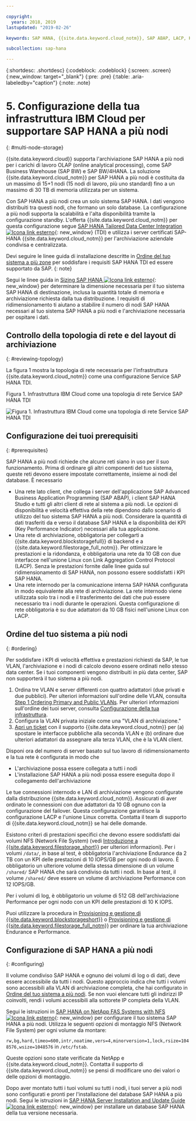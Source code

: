 ```yaml
---

copyright:
  years: 2018, 2019
lastupdated: "2019-02-26"

keywords: SAP HANA, {{site.data.keyword.cloud_notm}}, SAP ABAP, LACP, KPIs,VLANs

subcollection: sap-hana

---
```


{:shortdesc: .shortdesc}
{:codeblock: .codeblock}
{:screen: .screen}
{:new_window: target="_blank"}
{:pre: .pre}
{:table: .aria-labeledby="caption"}
{:note: .note}

# 5. Configurazione della tua infrastruttura IBM Cloud per supportare SAP HANA a più nodi
{: #multi-node-storage}

{{site.data.keyword.cloud}} supporta l'archiviazione SAP HANA a più nodi per i carichi di lavoro OLAP (online analytical processing), come SAP Business Warehouse (SAP BW) e SAP BW/4HANA. La soluzione {{site.data.keyword.cloud_notm}} per SAP HANA a più nodi è costituita da un massimo di 15+1 nodi (15 nodi di lavoro, più uno standard) fino a un massimo di 30 TB di memoria utilizzata per un sistema.

Con SAP HANA a più nodi crea un solo sistema SAP HANA. I dati vengono distribuiti tra questi nodi, che formano un solo database. La configurazione a più nodi supporta la scalabilità e l'alta disponibilità tramite la configurazione standby. L'offerta {{site.data.keyword.cloud_notm}} per questa configurazione segue [SAP HANA Tailored Data Center Integration ![Icona link esterno](../../icons/launch-glyph.svg "Icona link esterno")](https://blogs.saphana.com/2015/02/18/sap-hana-tailored-data-center-integration-tdi-overview/){: new_window} (TDI) e utilizza i server certificati SAP-HANA {{site.data.keyword.cloud_notm}} per l'archiviazione aziendale condivisa e centralizzata.

Devi seguire le linee guida di installazione descritte in [Ordine del tuo sistema a più zone](#ordering) per soddisfare i requisiti SAP HANA TDI ed essere supportato da SAP.
{: note}

Segui le linee guida in [Sizing SAP HANA ![Icona link esterno](../../icons/launch-glyph.svg "Icona link esterno")](https://help.sap.com/viewer/eb3777d5495d46c5b2fa773206bbfb46/2.0.00/en-US/d4a122a7bb57101493e3f5ca08e6b039.html){: new_window} per determinare la dimensione necessaria per il tuo sistema SAP HANA di destinazione, inclusa la quantità totale di memoria e archiviazione richiesta dalla tua distribuzione. I requisiti di ridimensionamento ti aiutano a stabilire il numero di nodi SAP HANA necessari al tuo sistema SAP HANA a più nodi e l'archiviazione necessaria per ospitare i dati.

## Controllo della topologia di rete e del layout di archiviazione
{: #reviewing-topology}

La figura 1 mostra la topologia di rete necessaria per l'infrastruttura {{site.data.keyword.cloud_notm}} come una configurazione Service SAP HANA TDI.

Figura 1. Infrastruttura IBM Cloud come una topologia di rete Service SAP HANA TDI

![Figura 1. Infrastruttura IBM Cloud come una topologia di rete Service SAP HANA TDI](/images/SAP-BW.png "Infrastruttura IBM Cloud come una topologia di rete Service SAP HANA TDI")

## Configurazione dei tuoi prerequisiti
{: #prerequisites}

SAP HANA a più nodi richiede che alcune reti siano in uso per il suo funzionamento. Prima di ordinare gli altri componenti del tuo sistema, queste reti devono essere impostate correttamente, insieme ai nodi del database. È necessario
* Una rete lato client, che collega i server dell'applicazione SAP Advanced Business Application Programming (SAP ABAP), i client SAP HANA Studio e tutti gli altri client di rete al sistema a più nodi. Le opzioni di disponibilità e velocità effettiva della rete dipendono dallo scenario di utilizzo del tuo sistema SAP HANA a più nodi. Considerare la quantità di dati trasferiti da e verso il database SAP HANA e la disponibilità dei KPI (Key Performance Indicator) necessari alla tua applicazione.
* Una rete di archiviazione, obbligatoria per collegarti a {{site.data.keyword.blockstoragefull}} di backend e a {{site.data.keyword.filestorage_full_notm}}. Per ottimizzare le prestazioni e la ridondanza, è obbligatoria una rete da 10 GB con due interfacce nell'unione Linux con Link Aggregation Control Protocol (LACP). Senza le prestazioni fornite dalle linee guida sul ridimensionamento di SAP HANA, non possono essere soddisfatti i KPI SAP HANA.
* Una rete internodo per la comunicazione interna SAP HANA configurata in modo equivalente alla rete di archiviazione. La rete internodo viene utilizzata solo tra i nodi e il trasferimento dei dati che può essere necessario tra i nodi durante le operazioni. Questa configurazione di rete obbligatoria è su due adattatori da 10 GB fisici nell'unione Linux con LACP.

## Ordine del tuo sistema a più nodi
{: #ordering}

Per soddisfare i KPI di velocità effettiva e prestazioni richiesti da SAP, le tue VLAN, l'archiviazione e i nodi di calcolo devono essere ordinati nello stesso data center. Se i tuoi componenti vengono distribuiti in più data center, SAP non supporterà il tuo sistema a più nodi.

1. Ordina tre VLAN e server differenti con quattro adattatori (due privati e due pubblici). Per ulteriori informazioni sull'ordine delle VLAN, consulta [Step 1 Ordering Primary and Public VLANs](/docs/infrastructure/virtualization?topic=Virtualization-advanced-single-site-vmware-reference-architecture#step-1-ordering-primary-public-and-private-vlans). Per ulteriori informazioni sull'ordine dei tuoi server, consulta [Configurazione della tua infrastruttura](/docs/infrastructure/sap-hana?topic=sap-hana-set_up_infrastructure#set_up_infrastructure#set_up_infrastructure).
2. Configura la VLAN privata iniziale come una "VLAN di archiviazione."
3. [Apri un ticket](/docs/get-support?topic=get-support-open-case#open-case) con il supporto {{site.data.keyword.cloud_notm}} per (a) spostare le interfacce pubbliche alla seconda VLAN e (b) ordinare due ulteriori adattatori da assegnare alla terza VLAN, che è la VLAN client.

Disponi ora del numero di server basato sul tuo lavoro di ridimensionamento e la tua rete è configurata in modo che
* L'archiviazione possa essere collegata a tutti i nodi
* L'installazione SAP HANA a più nodi possa essere eseguita dopo il collegamento dell'archiviazione

Le tue connessioni internodo e LAN di archiviazione vengono configurate dalla distribuzione {{site.data.keyword.cloud_notm}}. Assicurati di aver ordinato le connessioni con due adattatori da 10 GB ognuno con la configurazione del failover. Questa configurazione garantisce la configurazione LACP e l'unione Linux corretta. Contatta il team di supporto di {{site.data.keyword.cloud_notm}} se hai delle domande.

Esistono criteri di prestazioni specifici che devono essere soddisfatti dai volumi NFS (Network File System) (vedi [Introduzione a {{site.data.keyword.filestorage_short}}](/docs/infrastructure/FileStorage?topic=FileStorage-GettingStarted#getting-started-with-ibm-file-storage-for-bluemix) per ulteriori informazioni). Per i volumi `/data/`, in base al test, è obbligatoria l'archiviazione Endurance da 2 TB con un KPI delle prestazioni di 10 IOPS/GB per ogni nodo di lavoro. È obbligatorio un ulteriore volume della stessa dimensione di un volume `/shared/` SAP HANA che sarà condiviso da tutti i nodi. In base al test, il volume `/shared/` deve essere un volume di archiviazione Performance con 12 IOPS/GB.

Per i volumi di log, è obbligatorio un volume di 512 GB dell'archiviazione Performance per ogni nodo con un KPI delle prestazioni di 10 K IOPS.

Puoi utilizzare la procedura in [Provisioning e gestione di {{site.data.keyword.blockstorageshort}}](/docs/infrastructure/BlockStorage?topic=BlockStorage-orderingthroughConsole#provisioning-and-managing-block-storage) o [Provisioning e gestione di {{site.data.keyword.filestorage_full_notm}}](/docs/infrastructure/FileStorage?topic=FileStorage-orderingConsole#orderingConsole) per ordinare la tua archiviazione Endurance e Performance.

## Configurazione di SAP HANA a più nodi
{: #configuring}

Il volume condiviso SAP HANA e ognuno dei volumi di log o di dati, deve essere accessibile da tutti i nodi. Questo approccio indica che tutti i volumi sono accessibili alla VLAN di archiviazione completa, che hai configurato in [Ordine del tuo sistema a più nodi](#ordering). Se non vuoi elencare tutti gli indirizzi IP coinvolti, rendi i volumi accessibili alla sottorete IP completa della VLAN.

Segui le istruzioni in [SAP HANA on NetApp FAS Systems with NFS ![Icona link esterno](../../icons/launch-glyph.svg "Icona link esterno")](https://www.netapp.com/us/media/tr-4290.pdf){: new_window} per configurare il tuo sistema SAP HANA a più nodi. Utilizza le seguenti opzioni di montaggio NFS (Network File System) per ogni volume da montare:

`rw,bg,hard,timeo=600,intr,noatime,vers=4,minorversion=1,lock,rsize=1048576,wsize=1048576` in `/etc/fstab`.

Queste opzioni sono state verificate da NetApp e {{site.data.keyword.cloud_notm}}. Contatta il supporto di {{site.data.keyword.cloud_notm}} se pensi di modificare uno dei valori o delle opzioni di montaggio.

Dopo aver montato tutti i tuoi volumi su tutti i nodi, i tuoi server a più nodi sono configurati e pronti per l'installazione del database SAP HANA a più nodi. Segui le istruzioni in [SAP HANA Server Installation and Update Guide ![Icona link esterno](../../icons/launch-glyph.svg "Icona link esterno")](https://help.sap.com/viewer/2c1988d620e04368aa4103bf26f17727/2.0.03/en-US){: new_window} per installare un database SAP HANA della tua versione necessaria.
